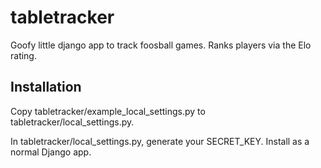 # tabletracker
Goofy little django app to track foosball games. Ranks players via the Elo rating.

## Installation
Copy tabletracker/example_local_settings.py to tabletracker/local_settings.py.

In tabletracker/local_settings.py, generate your SECRET_KEY. Install as a normal Django app.
